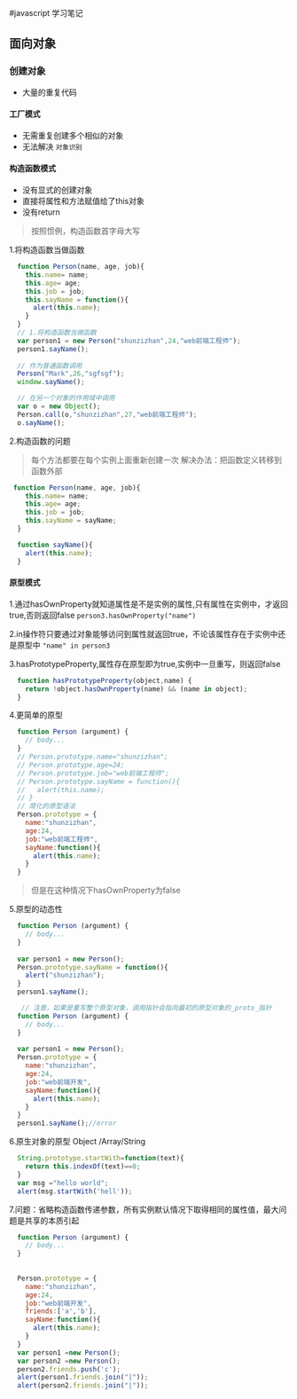 #javascript 学习笔记
## 面向对象

### 创建对象

- 大量的重复代码

#### 工厂模式

- 无需重复创建多个相似的对象
- 无法解决 `对象识别`

#### 构造函数模式

- 没有显式的创建对象
- 直接将属性和方法赋值给了this对象
- 没有return

> 按照惯例，构造函数首字母大写

1.将构造函数当做函数
```javaScript
  function Person(name, age, job){
    this.name= name;
    this.age= age;
    this.job = job;
    this.sayName = function(){
      alert(this.name);
    }
  }
  // 1.将构造函数当做函数
  var person1 = new Person("shunzizhan",24,"web前端工程师");
  person1.sayName();
  
  // 作为普通函数调用
  Person("Mark",26,"sgfsgf");
  window.sayName();

  // 在另一个对象的作用域中调用
  var o = new Object();
  Person.call(o,"shunzizhan",27,"web前端工程师");
  o.sayName();
```

2.构造函数的问题

>  每个方法都要在每个实例上面重新创建一次
>  解决办法：把函数定义转移到函数外部

```javascript
 function Person(name, age, job){
    this.name= name;
    this.age= age;
    this.job = job;
    this.sayName = sayName;
  }

  function sayName(){
    alert(this.name);
  }
```

#### 原型模式
1.通过hasOwnProperty就知道属性是不是实例的属性,只有属性在实例中，才返回true,否则返回false  `person3.hasOwnProperty("name")`

2.in操作符只要通过对象能够访问到属性就返回true，不论该属性存在于实例中还是原型中 `"name" in person3`

3.hasPrototypeProperty,属性存在原型即为true,实例中一旦重写，则返回false

```javascript
  function hasPrototypeProperty(object,name) { 
    return !object.hasOwnProperty(name) && (name in object); 
  } 
```

4.更简单的原型

```javascript
  function Person (argument) {
    // body...
  }
  // Person.prototype.name="shunzizhan";
  // Person.prototype.age=24;
  // Person.prototype.job="web前端工程师";
  // Person.prototype.sayName = function(){
  //   alert(this.name);
  // }
  // 简化的原型语法
  Person.prototype = {
    name:"shunzizhan",
    age:24,
    job:"web前端工程师",
    sayName:function(){
      alert(this.name);
    }
  }
```

>  但是在这种情况下hasOwnProperty为false

5.原型的动态性

```javascript
  function Person (argument) {
    // body...
  }
  
  var person1 = new Person();
  Person.prototype.sayName = function(){
    alert("shunzizhan");
  }
  person1.sayName();

   // 注意，如果是重写整个原型对象，调用指针会指向最初的原型对象的_proto_指针
  function Person (argument) {
    // body...
  }
  
  var person1 = new Person();
  Person.prototype = {
    name:"shunzizhan",
    age:24,
    job:"web前端开发",
    sayName:function(){
      alert(this.name);
    }
  }
  person1.sayName();//error
```

6.原生对象的原型 Object /Array/String

```javascript
  String.prototype.startWith=function(text){
    return this.indexOf(text)==0;
  }
  var msg ="hello world";
  alert(msg.startWith('hell'));
```


7.问题：省略构造函数传递参数，所有实例默认情况下取得相同的属性值，最大问题是共享的本质引起
```javascript
  function Person (argument) {
    // body...
  }
  
  
  Person.prototype = {
    name:"shunzizhan",
    age:24,
    job:"web前端开发",
    friends:['a','b'],
    sayName:function(){
      alert(this.name);
    }
  }
  var person1 =new Person();
  var person2 =new Person();
  person2.friends.push('c');
  alert(person1.friends.join("|"));
  alert(person2.friends.join("|"));
```